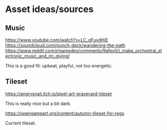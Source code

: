 # Asset ideas/sources

## Music

https://www.youtube.com/watch?v=LC_gFuvdHiE
https://soundcloud.com/punch-deck/wandering-the-path
https://www.reddit.com/r/gamedev/comments/9afex0/i_make_orchestral_electronic_music_and_im_giving/

This is a good fit: upbeat, playful, not too energetic.

## Tileset

https://angrysnail.itch.io/pixel-art-graveyard-tileset

This is really nice but a bit dark.

https://opengameart.org/content/autumn-tileset-for-rpgs

Current tileset.

